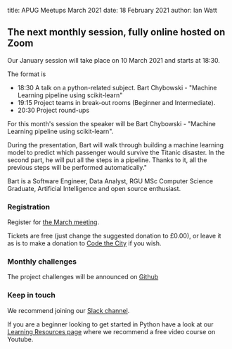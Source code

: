 title: APUG Meetups March 2021
date: 18 February 2021
author: Ian Watt

## The next monthly session, fully online hosted on Zoom 

Our January session will take place on 10 March 2021 and starts at 18:30. 

The format is 

* 18:30 A talk on a python-related subject. Bart Chybowski - "Machine Learning pipeline using scikit-learn"
* 19:15 Project teams in break-out rooms (Beginner and Intermediate). 
* 20:30 Project round-ups


For this month's session the speaker will be Bart Chybowski - "Machine Learning pipeline using scikit-learn".

During the presentation, Bart will walk through building a machine learning model to predict which passenger would survive the Titanic disaster. In the second part, he will put all the steps in a pipeline. Thanks to it, all the previous steps will be performed automatically."

Bart is a Software Engineer, Data Analyst, RGU MSc Computer Science Graduate, Artificial Intelligence and open source enthusiast.

### Registration

Register for [the March meeting](https://ti.to/code-the-city/aberdeen-python-user-group-mar-2021). 

Tickets are free (just change the suggested donation to £0.00), or leave it as is to make a donation to [Code the City](https://codethecity.org) if you wish. 

### Monthly challenges
The project challenges will be announced on [Github](https://github.com/PythonAberdeen/user_group/tree/master/)

### Keep in touch
We recommend joining our [Slack channel](https://join.slack.com/t/python-aberdeen/shared_invite/zt-gfjps8xe-M9YkWloAUL73blPovaHvFA). 

If you are a beginner looking to get started in Python have a look at our [Learning Resources page](https://pythonaberdeen.github.io/pages/learning-resources.html) where we recommend a free video course on Youtube. 
